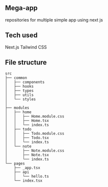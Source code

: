 ## Mega-app
repositories for multiple simple app using next js

## Tech used
Next.js
Tailwind CSS
## File structure
```
src
├── common
│   ├── components
│   ├── hooks
│   ├── types
│   ├── utils
│   └── styles
│       
├── modules
│   ├── home
│   │   ├── Home.module.css
│   │   ├── Home.tsx
│   │   └── index.ts
│   ├── todo
│   │   ├── Todo.module.css
│   │   ├── Todo.tsx
│   │   └── index.ts
│   └── note
│       ├── Note.module.css
│       ├── Note.tsx
│       └── index.ts
└── pages
    ├── _app.tsx
    ├── api
    │   └── hello.ts
    └── index.tsx
